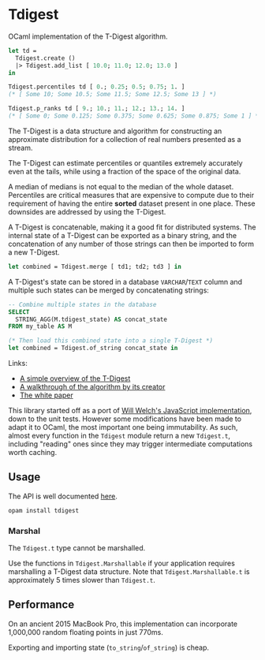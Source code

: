 Tdigest
=======

OCaml implementation of the T-Digest algorithm.

```ocaml
let td =
  Tdigest.create ()
  |> Tdigest.add_list [ 10.0; 11.0; 12.0; 13.0 ]
in

Tdigest.percentiles td [ 0.; 0.25; 0.5; 0.75; 1. ]
(* [ Some 10; Some 10.5; Some 11.5; Some 12.5; Some 13 ] *)

Tdigest.p_ranks td [ 9.; 10.; 11.; 12.; 13.; 14. ]
(* [ Some 0; Some 0.125; Some 0.375; Some 0.625; Some 0.875; Some 1 ] *)
```

The T-Digest is a data structure and algorithm for constructing an approximate distribution for a collection of real numbers presented as a stream.

The T-Digest can estimate percentiles or quantiles extremely accurately even at the tails, while using a fraction of the space of the original data.

A median of medians is not equal to the median of the whole dataset. Percentiles are critical measures that are expensive to compute due to their requirement of having the entire **sorted** dataset present in one place. These downsides are addressed by using the T-Digest.

A T-Digest is concatenable, making it a good fit for distributed systems. The internal state of a T-Digest can be exported as a binary string, and the concatenation of any number of those strings can then be imported to form a new T-Digest.

```ocaml
let combined = Tdigest.merge [ td1; td2; td3 ] in
```

A T-Digest's state can be stored in a database `VARCHAR`/`TEXT` column and multiple such states can be merged by concatenating strings:
```sql
-- Combine multiple states in the database
SELECT
  STRING_AGG(M.tdigest_state) AS concat_state
FROM my_table AS M
```
```ocaml
(* Then load this combined state into a single T-Digest *)
let combined = Tdigest.of_string concat_state in
```

Links:
- [A simple overview of the T-Digest](https://dataorigami.net/blogs/napkin-folding/19055451-percentile-and-quantile-estimation-of-big-data-the-t-digest)
- [A walkthrough of the algorithm by its creator](https://mapr.com/blog/better-anomaly-detection-t-digest-whiteboard-walkthrough/)
- [The white paper](https://github.com/tdunning/t-digest/blob/master/docs/t-digest-paper/histo.pdf)

This library started off as a port of [Will Welch's JavaScript implementation](https://github.com/welch/tdigest), down to the unit tests. However some modifications have been made to adapt it to OCaml, the most important one being immutability. As such, almost every function in the `Tdigest` module return a new `Tdigest.t`, including "reading" ones since they may trigger intermediate computations worth caching.

## Usage

The API is well documented [here](https://github.com/SGrondin/tdigest/blob/master/src/tdigest.mli).

```sh
opam install tdigest
```

### Marshal

The `Tdigest.t` type cannot be marshalled.

Use the functions in `Tdigest.Marshallable` if your application requires marshalling a T-Digest data structure. Note that `Tdigest.Marshallable.t` is approximately 5 times slower than `Tdigest.t`.

## Performance

On an ancient 2015 MacBook Pro, this implementation can incorporate 1,000,000 random floating points in just 770ms.

Exporting and importing state (`to_string`/`of_string`) is cheap.
